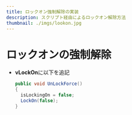 ```yaml
---
title: ロックオン強制解除の実装
description: スクリプト経由によるロックオン解除方法
thumbnail: ./imgs/lookon.jpg
---
```


# ロックオンの強制解除

- **vLockOn**に以下を追記

  ``` csharp
  public void UnLockForce()
  {
    isLockingOn = false;
    LockOn(false);
  }
  ```

